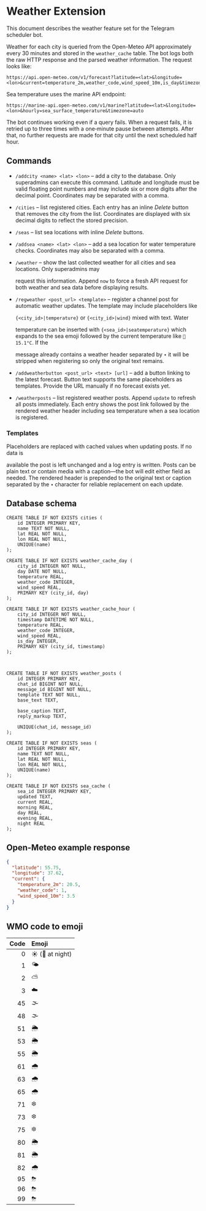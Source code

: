 # Weather Extension

This document describes the weather feature set for the Telegram scheduler bot.

Weather for each city is queried from the Open-Meteo API approximately every 30
minutes and stored in the `weather_cache` table. The bot logs both the raw HTTP
response and the parsed weather information. The request looks like:

```
https://api.open-meteo.com/v1/forecast?latitude=<lat>&longitude=<lon>&current=temperature_2m,weather_code,wind_speed_10m,is_day&timezone=auto
```

Sea temperature uses the marine API endpoint:

```
https://marine-api.open-meteo.com/v1/marine?latitude=<lat>&longitude=<lon>&hourly=sea_surface_temperature&timezone=auto
```

The bot continues working even if a query fails. When a request fails, it is
retried up to three times with a one‑minute pause between attempts. After that,
no further requests are made for that city until the next scheduled half hour.



## Commands

- `/addcity <name> <lat> <lon>` – add a city to the database. Only superadmins can
  execute this command. Latitude and longitude must be valid floating point numbers
  and may include six or more digits after the decimal point. Coordinates may be
  separated with a comma.
- `/cities` – list registered cities. Each entry has an inline *Delete* button that
  removes the city from the list. Coordinates are displayed with six decimal digits
  to reflect the stored precision.

- `/seas` – list sea locations with inline *Delete* buttons.
- `/addsea <name> <lat> <lon>` – add a sea location for water temperature checks.
  Coordinates may also be separated with a comma.
- `/weather` – show the last collected weather for all cities and sea locations. Only superadmins may


  request this information. Append `now` to force a fresh API request for both
  weather and sea data before displaying results.
- `/regweather <post_url> <template>` – register a channel post for automatic
  weather updates. The template may include placeholders like

  `{<city_id>|temperature}` or `{<city_id>|wind}` mixed with text. Water

  temperature can be inserted with `{<sea_id>|seatemperature}` which expands to
  the sea emoji followed by the current temperature like `🌊 15.1°C`. If the

  message already contains a weather header separated by `∙` it will be stripped
  when registering so only the original text remains.

- `/addweatherbutton <post_url> <text> [url]` – add a button linking to the latest forecast. Button text supports the same placeholders as templates. Provide the URL manually if no forecast exists yet.


- `/weatherposts` – list registered weather posts. Append `update` to refresh all
  posts immediately. Each entry shows the post link followed by the rendered
  weather header including sea temperature when a sea location is registered.

### Templates

Placeholders are replaced with cached values when updating posts. If no data is

available the post is left unchanged and a log entry is written. Posts can be
plain text or contain media with a caption—the bot will edit either field as
needed. The rendered header is prepended to the original text or caption
separated by the `∙` character for reliable replacement on each update.




## Database schema

```
CREATE TABLE IF NOT EXISTS cities (
    id INTEGER PRIMARY KEY,
    name TEXT NOT NULL,
    lat REAL NOT NULL,
    lon REAL NOT NULL,
    UNIQUE(name)
);

CREATE TABLE IF NOT EXISTS weather_cache_day (
    city_id INTEGER NOT NULL,
    day DATE NOT NULL,
    temperature REAL,
    weather_code INTEGER,
    wind_speed REAL,
    PRIMARY KEY (city_id, day)
);

CREATE TABLE IF NOT EXISTS weather_cache_hour (
    city_id INTEGER NOT NULL,
    timestamp DATETIME NOT NULL,
    temperature REAL,
    weather_code INTEGER,
    wind_speed REAL,
    is_day INTEGER,
    PRIMARY KEY (city_id, timestamp)
);



CREATE TABLE IF NOT EXISTS weather_posts (
    id INTEGER PRIMARY KEY,
    chat_id BIGINT NOT NULL,
    message_id BIGINT NOT NULL,
    template TEXT NOT NULL,
    base_text TEXT,

    base_caption TEXT,
    reply_markup TEXT,

    UNIQUE(chat_id, message_id)
);

CREATE TABLE IF NOT EXISTS seas (
    id INTEGER PRIMARY KEY,
    name TEXT NOT NULL,
    lat REAL NOT NULL,
    lon REAL NOT NULL,
    UNIQUE(name)
);

CREATE TABLE IF NOT EXISTS sea_cache (
    sea_id INTEGER PRIMARY KEY,
    updated TEXT,
    current REAL,
    morning REAL,
    day REAL,
    evening REAL,
    night REAL
);
```

## Open-Meteo example response

```json
{
  "latitude": 55.75,
  "longitude": 37.62,
  "current": {
    "temperature_2m": 20.5,
    "weather_code": 1,
    "wind_speed_10m": 3.5
  }
}
```

## WMO code to emoji

| Code | Emoji |
|-----:|:------|
| 0 | ☀️ (🌙 at night) |
| 1 | 🌤 |
| 2 | ⛅ |
| 3 | ☁️ |
| 45 | 🌫 |
| 48 | 🌫 |
| 51 | 🌦 |
| 53 | 🌦 |
| 55 | 🌦 |
| 61 | 🌧 |
| 63 | 🌧 |
| 65 | 🌧 |
| 71 | ❄️ |
| 73 | ❄️ |
| 75 | ❄️ |
| 80 | 🌦 |
| 81 | 🌦 |
| 82 | 🌧 |
| 95 | ⛈ |
| 96 | ⛈ |
| 99 | ⛈ |
```
